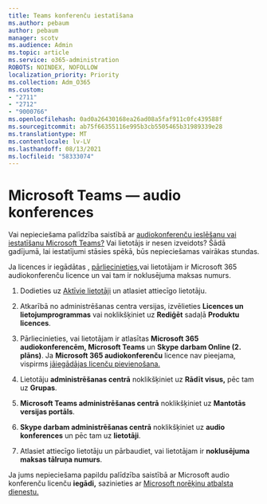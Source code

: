 ```yaml
---
title: Teams konferenču iestatīšana
ms.author: pebaum
author: pebaum
manager: scotv
ms.audience: Admin
ms.topic: article
ms.service: o365-administration
ROBOTS: NOINDEX, NOFOLLOW
localization_priority: Priority
ms.collection: Adm_O365
ms.custom:
- "2711"
- "2712"
- "9000766"
ms.openlocfilehash: 0ad0a26430168ea26ad08a5faf911c0fc439588f
ms.sourcegitcommit: ab75f66355116e995b3cb5505465b31989339e28
ms.translationtype: MT
ms.contentlocale: lv-LV
ms.lasthandoff: 08/13/2021
ms.locfileid: "58333074"
---
```

# <a name="microsoft-teams--audio-conferencing"></a>Microsoft Teams — audio konferences

Vai nepieciešama palīdzība saistībā ar [audiokonferenču ieslēšanu vai iestatīšanu Microsoft Teams?](https://docs.microsoft.com/microsoftteams/set-up-audio-conferencing-in-teams)  Vai lietotājs ir nesen izveidots? Šādā gadījumā, lai iestatījumi stāsies spēkā, būs nepieciešamas vairākas stundas.

Ja licences ir iegādātas , [pārliecinieties,](https://docs.microsoft.com/microsoftteams/set-up-audio-conferencing-in-teams#step-2-get-and-assign-licenses)vai lietotājam ir Microsoft 365 audiokonferenču licence un vai tam ir noklusējuma maksas numurs.

1. Dodieties uz [Aktīvie lietotāji](https://admin.microsoft.com/Adminportal/Home?source=applauncher#/users) un atlasiet attiecīgo lietotāju.

2. Atkarībā no administrēšanas centra versijas, izvēlieties **Licences un lietojumprogrammas** vai noklikšķiniet uz **Rediģēt** sadaļā **Produktu licences**.

3. Pārliecinieties, vai lietotājam ir atlasītas **Microsoft 365 audiokonferencēm, Microsoft Teams** un **Skype darbam Online (2. plāns)**. Ja **Microsoft 365 audiokonferenču** licence nav pieejama, vispirms [jāiegādājas licenču pievienošana.](https://docs.microsoft.com/microsoftteams/teams-add-on-licensing/microsoft-teams-add-on-licensing?tabs=small-business)

4. Lietotāju **administrēšanas centrā** noklikšķiniet uz **Rādīt visus,** pēc tam uz **Grupas**.

5. **Microsoft Teams administrēšanas centrā** noklikšķiniet uz **Mantotās versijas portāls**.

6. **Skype darbam administrēšanas centrā** noklikšķiniet uz **audio konferences** un pēc tam uz **lietotāji**.

7. Atlasiet attiecīgo lietotāju un pārbaudiet, vai lietotājam ir **noklusējuma maksas tālruņa numurs**.

Ja jums nepieciešama papildu palīdzība saistībā ar Microsoft audio konferenču licenču **iegādi,** sazinieties ar [Microsoft norēķinu atbalsta dienestu.](https://go.microsoft.com/fwlink/p/?linkid=518322)
